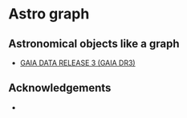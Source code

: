 # Astro graph

## Astronomical objects like a graph
* [GAIA DATA RELEASE 3 (GAIA DR3)](https://www.cosmos.esa.int/web/gaia/dr3)

## Acknowledgements
*  